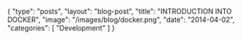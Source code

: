 {
	"type": "posts",
	"layout": "blog-post",
	"title": "INTRODUCTION INTO DOCKER",
	"image": "/images/blog/docker.png",
	"date": "2014-04-02",
	"categories": [
		"Development"
	]
}